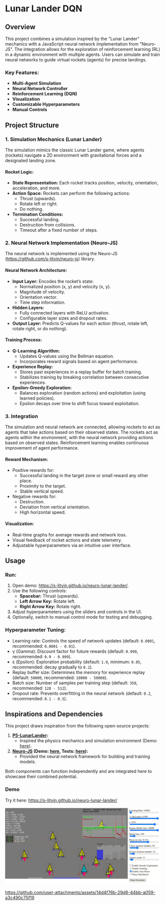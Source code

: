 # Lunar Lander DQN

## Overview

This project combines a simulation inspired by the "Lunar Lander" mechanics with a JavaScript neural network implementation from "Neuro-JS".
The integration allows for the exploration of reinforcement learning (RL) in a dynamic environment with multiple agents. 
Users can simulate and train neural networks to guide virtual rockets (agents) for precise landings.

### Key Features:

- **Multi-Agent Simulation**
- **Neural Network Controller**
- **Reinforcement Learning (DQN)**
- **Visualization**
- **Customizable Hyperparameters**
- **Manual Controls**

## Project Structure

### 1. **Simulation Mechanics** (Lunar Lander)
The simulation mimics the classic Lunar Lander game, where agents (rockets) navigate a 2D environment with gravitational
forces and a designated landing zone.

#### Rocket Logic:
- **State Representation:** Each rocket tracks position, velocity, orientation, acceleration, and more.
- **Action Space:** Rockets can perform the following actions:
    - Thrust (upwards).
    - Rotate left or right.
    - Do nothing.
- **Termination Conditions:**
    - Successful landing.
    - Destruction from collisions.
    - Timeout after a fixed number of steps.

### 2. **Neural Network Implementation** (Neuro-JS)
The neural network is implemented using the Neuro-JS (https://github.com/s-litvin/neuro-js) library.

#### Neural Network Architecture:
- **Input Layer:** Encodes the rocket’s state:
    - Normalized position (x, y) and velocity (x, y).
    - Magnitude of velocity.
    - Orientation vector.
    - Time step information.
- **Hidden Layers:**
    - Fully connected layers with ReLU activation.
    - Configurable layer sizes and dropout rates.
- **Output Layer:** Predicts Q-values for each action (thrust, rotate left, rotate right, or do nothing).

#### Training Process:
- **Q-Learning Algorithm:**
    - Updates Q-values using the Bellman equation.
    - Incorporates reward signals based on agent performance.
- **Experience Replay:**
    - Stores past experiences in a replay buffer for batch training.
    - Stabilizes training by breaking correlation between consecutive experiences.
- **Epsilon-Greedy Exploration:**
    - Balances exploration (random actions) and exploitation (using learned policies).
    - Epsilon decays over time to shift focus toward exploitation.

### 3. **Integration**

The simulation and neural network are connected, allowing rockets to act as agents that take actions based on their 
observed states. The rockets act as agents within the environment, with the neural network providing actions based on 
observed states. Reinforcement learning enables continuous improvement of agent performance.

#### Reward Mechanism:
- Positive rewards for:
    - Successful landing in the target zone or small reward any other place.
    - Proximity to the target.
    - Stable vertical speed.
- Negative rewards for:
    - Destruction.
    - Deviation from vertical orientation.
    - High horizontal speed.

#### Visualization:
- Real-time graphs for average rewards and network loss.
- Visual feedback of rocket actions and state telemetry.
- Adjustable hyperparameters via an intuitive user interface.

## Usage

### Run:
1. Open demo: https://s-litvin.github.io/neuro-lunar-lander/.
2. Use the following controls:
    - **Spacebar:** Thrust (upwards).
    - **Left Arrow Key:** Rotate left.
    - **Right Arrow Key:** Rotate right.
4. Adjust hyperparameters using the sliders and controls in the UI.
5. Optionally, switch to manual control mode for testing and debugging.

### Hyperparameter Tuning:
- Learning rate: Controls the speed of network updates (default: `0.0001`, recommended: `0.0001 - 0.01`).
- γ (Gamma): Discount factor for future rewards (default: `0.999`, recommended: `0.9 - 0.999`).
- ε (Epsilon): Exploration probability (default: `1.0`, minimum: `0.05`, recommended: decay gradually to `0.1`).
- Replay buffer size: Determines the memory for experience replay (default: `50000`, recommended: `10000 - 50000`).
- Batch size: Number of samples per training step (default: `350`, recommended: `128 - 512`).
- Dropout rate: Prevents overfitting in the neural network (default: `0.2`, recommended: `0.1 - 0.5`).

## Inspirations and Dependencies

This project draws inspiration from the following open-source projects:

1. **[P5-LunarLander](https://github.com/s-litvin/p5-lunar-lander):**
    - Inspired the physics mechanics and simulation environment (Demo: [here](https://s-litvin.github.io/p5-lunar-lander/)).
2. **[Neuro-JS](https://github.com/s-litvin/neuro-js) (Demo: [here](https://s-litvin.github.io/neuro-js/), Tests: [here](https://s-litvin.github.io/neuro-js/tests.html)):**
    - Provided the neural network framework for building and training models.

Both components can function independently and are integrated here to showcase their combined potential.

### Demo 

Try it here: https://s-litvin.github.io/neuro-lunar-lander/

![](https://raw.githubusercontent.com/s-litvin/neuro-lunar-lander/master/preview.png)

https://github.com/user-attachments/assets/14d4f76b-29d6-44bb-a059-a3c490c75f19


